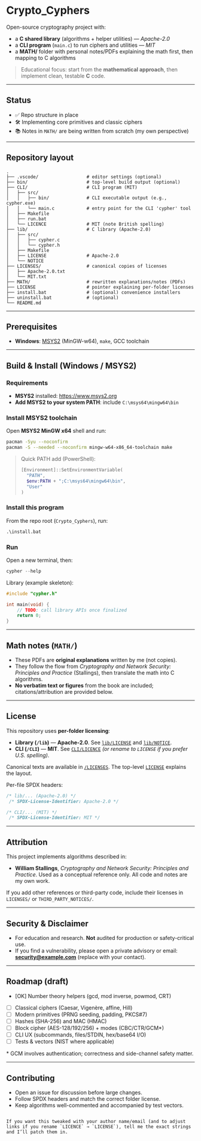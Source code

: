 # Crypto_Cyphers

Open-source cryptography project with:
- a **C shared library** (algorithms + helper utilities) — *Apache-2.0*
- a **CLI program** (`main.c`) to run ciphers and utilities — *MIT*
- a **MATH/** folder with personal notes/PDFs explaining the math first, then mapping to C algorithms

> Educational focus: start from the **mathematical approach**, then implement clean, testable **C** code.

---

## Status

- ✅ Repo structure in place  
- 🛠️ Implementing core primitives and classic ciphers  
- 📚 Notes in `MATH/` are being written from scratch (my own perspective)

---

## Repository layout

```text
.
├── .vscode/                  # editor settings (optional)
├── bin/                      # top-level build output (optional)
├── CLI/                      # CLI program (MIT)
│   ├── src/
│   │   ├── bin/              # CLI executable output (e.g., cypher.exe)
│   │   └── main.c            # entry point for the CLI 'cypher' tool
│   ├── Makefile
│   ├── run.bat
│   └── LICENCE               # MIT (note British spelling)
├── lib/                      # C library (Apache-2.0)
│   ├── src/
│   │   ├── cypher.c
│   │   └── cypher.h
│   ├── Makefile
│   ├── LICENSE               # Apache-2.0
│   └── NOTICE
├── LICENSES/                 # canonical copies of licenses
│   ├── Apache-2.0.txt
│   └── MIT.txt
├── MATH/                     # rewritten explanations/notes (PDFs)
├── LICENSE                   # pointer explaining per-folder licenses
├── install.bat               # (optional) convenience installers
├── uninstall.bat             # (optional)
└── README.md
````

---

## Prerequisites

* **Windows**: [MSYS2](https://www.msys2.org) (MinGW-w64), `make`, GCC toolchain

---

## Build & Install (Windows / MSYS2)

### Requirements
- **MSYS2** installed: <https://www.msys2.org>
- **Add MSYS2 to your system PATH**: include `C:\msys64\mingw64\bin`

### Install MSYS2 toolchain
Open **MSYS2 MinGW x64** shell and run:
```bash
pacman -Syu --noconfirm
pacman -S --needed --noconfirm mingw-w64-x86_64-toolchain make
````

> Quick PATH add (PowerShell):
> ```powershell
> [Environment]::SetEnvironmentVariable(
>   "PATH",
>   $env:PATH + ";C:\msys64\mingw64\bin",
>   "User"
> )
> ```


### Install this program

From the repo root (`Crypto_Cyphers`), run:

```bat
.\install.bat
```

### Run

Open a new terminal, then:

```powershell
cypher --help
```

Library (example skeleton):

```c
#include "cypher.h"

int main(void) {
    // TODO: call library APIs once finalized
    return 0;
}
```

---

## Math notes (`MATH/`)

* These PDFs are **original explanations** written by me (not copies).
* They follow the flow from *Cryptography and Network Security: Principles and Practice* (Stallings), then translate the math into C algorithms.
* **No verbatim text or figures** from the book are included; citations/attribution are provided below.

---

## License

This repository uses **per-folder licensing**:

* **Library (`/lib`)** — **Apache-2.0**. See [`lib/LICENSE`](./lib/LICENSE) and [`lib/NOTICE`](./lib/NOTICE).
* **CLI (`/CLI`)** — **MIT**. See [`CLI/LICENCE`](./CLI/LICENCE) *(or rename to `LICENSE` if you prefer U.S. spelling)*.

Canonical texts are available in [`/LICENSES`](./LICENSES).
The top-level [`LICENSE`](./LICENSE) explains the layout.

Per-file SPDX headers:

```c
/* lib/... (Apache-2.0) */
 /* SPDX-License-Identifier: Apache-2.0 */

/* CLI/... (MIT) */
 /* SPDX-License-Identifier: MIT */
```

---

## Attribution

This project implements algorithms described in:

* **William Stallings**, *Cryptography and Network Security: Principles and Practice*.
  Used as a conceptual reference only. All code and notes are my own work.

If you add other references or third-party code, include their licenses in `LICENSES/` or `THIRD_PARTY_NOTICES/`.

---

## Security & Disclaimer

* For education and research. **Not** audited for production or safety-critical use.
* If you find a vulnerability, please open a private advisory or email: **[security@example.com](mailto:security@example.com)** (replace with your contact).

---

## Roadmap (draft)

* [OK] Number theory helpers (gcd, mod inverse, powmod, CRT)
* [ ] Classical ciphers (Caesar, Vigenère, affine, Hill)
* [ ] Modern primitives (PRNG seeding, padding, PKCS#7)
* [ ] Hashes (SHA-256) and MAC (HMAC)
* [ ] Block cipher (AES-128/192/256) + modes (CBC/CTR/GCM\*)
* [ ] CLI UX (subcommands, files/STDIN, hex/base64 I/O)
* [ ] Tests & vectors (NIST where applicable)

\* GCM involves authentication; correctness and side-channel safety matter.

---

## Contributing

* Open an issue for discussion before large changes.
* Follow SPDX headers and match the correct folder license.
* Keep algorithms well-commented and accompanied by test vectors.

```

If you want this tweaked with your author name/email (and to adjust links if you rename `LICENCE` → `LICENSE`), tell me the exact strings and I’ll patch them in.
```
